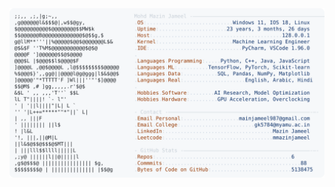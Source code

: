 <picture>
  <source srcset="https://raw.githubusercontent.com/mmazinjameel/mmazinjameel/main/dark_mode.svg?v=1741010989" media="(prefers-color-scheme: dark)">
  <img src="https://raw.githubusercontent.com/mmazinjameel/mmazinjameel/main/light_mode.svg?v=1741010989">
</picture>
